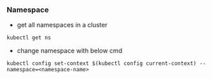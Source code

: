 ### Namespace
- get all namespaces in a cluster
```
kubectl get ns
```
- change namespace with below cmd
```
kubectl config set-context $(kubectl config current-context) --namespace=<namespace-name>

```